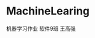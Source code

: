 # MachineLearing
机器学习作业 软件9班  王高强
``` def get_person_rating(data):                                                                                                                person_rating={}                                                                                                                             #{1:[1,1,0,1],2:[4,0,2,1]}    1第一个用户   [1,1,0,1]                                                                                      #对第一部电影                                                                                                                                 for i in range(1,5):                                                                                                                         person_i=data[data["user_id"]==i].values                                                                                                person_rating[i]=person_i                                                                                                                     print（person_rating)                                                                                                                          return person_rating                                                                                                                                                                                                                                                                  def distance (person_rating, index):                                                                                                    it=person_rating[index]                                                                                                                      me=person_rating[4]                                                                                                                                                                                                                                                                  sum=0                                                                                                                                      for i  in range (0,4):                                                                                                                                sum=sum + pow((it[i]-me[i]),)                                                                                                                                                                                                                                                    return sqrt(sum)
